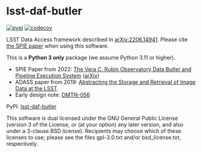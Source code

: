 # lsst-daf-butler

[![pypi](https://img.shields.io/pypi/v/lsst-daf-butler.svg)](https://pypi.org/project/lsst-daf-butler/)
[![codecov](https://codecov.io/gh/lsst/daf_butler/branch/main/graph/badge.svg?token=2BUBL8R9RH)](https://codecov.io/gh/lsst/daf_butler)

LSST Data Access framework described in [arXiv:2206.14941](https://arxiv.org/abs/2206.14941).
Please cite [the SPIE paper](https://doi.org/10.1117/12.2629569) when using this software.

This is a **Python 3 only** package (we assume Python 3.11 or higher).

* SPIE Paper from 2022: [The Vera C. Rubin Observatory Data Butler and Pipeline Execution System](https://doi.org/10.1117/12.2629569) ([arXiv](https://arxiv.org/abs/2206.14941))
* ADASS paper from 2019: [Abstracting the Storage and Retrieval of Image Data at the LSST](https://ui.adsabs.harvard.edu/abs/2019ASPC..523..653J/abstract).
* Early design note: [DMTN-056](https://dmtn-056.lsst.io)

PyPI: [lsst-daf-butler](https://pypi.org/project/lsst-daf-butler/)

This software is dual licensed under the GNU General Public License (version 3 of the License, or (at your option) any later version, and also under a 3-clause BSD license).
Recipients may choose which of these licenses to use; please see the files gpl-3.0.txt and/or bsd_license.txt, respectively.
